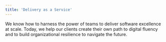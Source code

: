 ```yaml
---
title: 'Delivery as a Service'
---
```


<!--
https://www.thoughtworks.com/en-au/about-us
-->

We know how to harness the power of teams to deliver software excellence at scale. Today, we help our clients create their own path to digital fluency and to build organizational resilience to navigate the future.
